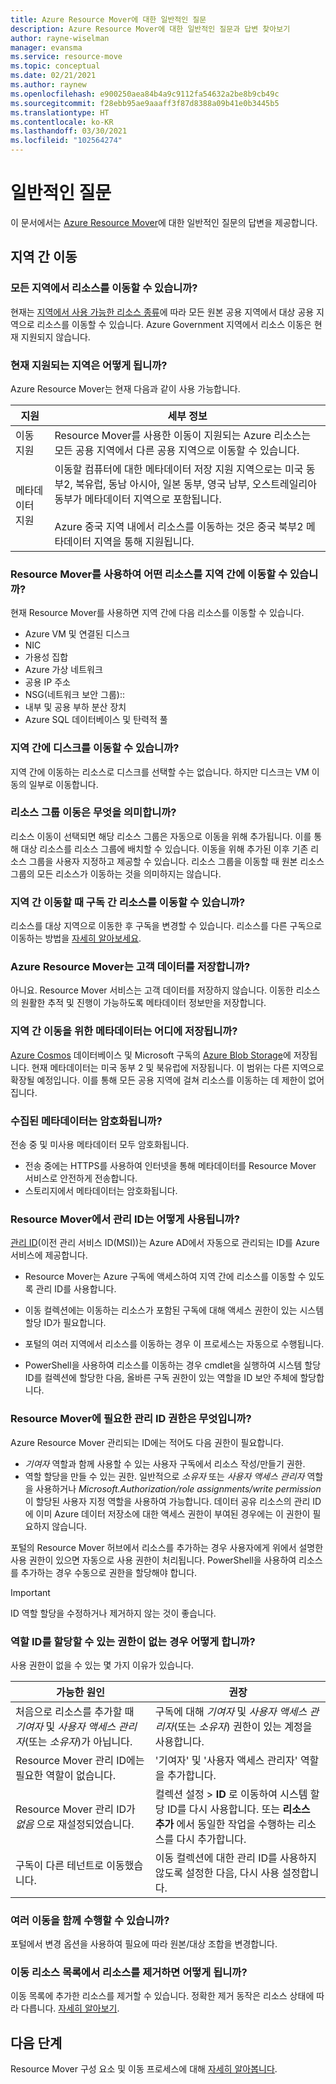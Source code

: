 ```yaml
---
title: Azure Resource Mover에 대한 일반적인 질문
description: Azure Resource Mover에 대한 일반적인 질문과 답변 찾아보기
author: rayne-wiselman
manager: evansma
ms.service: resource-move
ms.topic: conceptual
ms.date: 02/21/2021
ms.author: raynew
ms.openlocfilehash: e900250aea84b4a9c9112fa54632a2be8b9cb49c
ms.sourcegitcommit: f28ebb95ae9aaaff3f87d8388a09b41e0b3445b5
ms.translationtype: HT
ms.contentlocale: ko-KR
ms.lasthandoff: 03/30/2021
ms.locfileid: "102564274"
---
```

# <a name="common-questions"></a>일반적인 질문

이 문서에서는 [Azure Resource Mover](overview.md)에 대한 일반적인 질문의 답변을 제공합니다.


## <a name="moving-across-regions"></a>지역 간 이동

### <a name="can-i-move-resources-across-any-regions"></a>모든 지역에서 리소스를 이동할 수 있습니까?

현재는 [지역에서 사용 가능한 리소스 종류](https://azure.microsoft.com/global-infrastructure/services/)에 따라 모든 원본 공용 지역에서 대상 공용 지역으로 리소스를 이동할 수 있습니다. Azure Government 지역에서 리소스 이동은 현재 지원되지 않습니다.

### <a name="what-regions-are-currently-supported"></a>현재 지원되는 지역은 어떻게 됩니까?

Azure Resource Mover는 현재 다음과 같이 사용 가능합니다.

**지원** | **세부 정보**
--- | ---
이동 지원 | Resource Mover를 사용한 이동이 지원되는 Azure 리소스는 모든 공용 지역에서 다른 공용 지역으로 이동할 수 있습니다.
메타데이터 지원 |  이동할 컴퓨터에 대한 메타데이터 저장 지원 지역으로는 미국 동부2, 북유럽, 동남 아시아, 일본 동부, 영국 남부, 오스트레일리아 동부가 메타데이터 지역으로 포함됩니다. <br/><br/> Azure 중국 지역 내에서 리소스를 이동하는 것은 중국 북부2 메타데이터 지역을 통해 지원됩니다.

### <a name="what-resources-can-i-move-across-regions-using-resource-mover"></a>Resource Mover를 사용하여 어떤 리소스를 지역 간에 이동할 수 있습니까?

현재 Resource Mover를 사용하면 지역 간에 다음 리소스를 이동할 수 있습니다.

- Azure VM 및 연결된 디스크
- NIC
- 가용성 집합 
- Azure 가상 네트워크 
- 공용 IP 주소
- NSG(네트워크 보안 그룹)::
- 내부 및 공용 부하 분산 장치 
- Azure SQL 데이터베이스 및 탄력적 풀

### <a name="can-i-move-disks-across-regions"></a>지역 간에 디스크를 이동할 수 있습니까?

지역 간에 이동하는 리소스로 디스크를 선택할 수는 없습니다. 하지만 디스크는 VM 이동의 일부로 이동합니다.

### <a name="what-does-it-mean-to-move-a-resource-group"></a>리소스 그룹 이동은 무엇을 의미합니까?

리소스 이동이 선택되면 해당 리소스 그룹은 자동으로 이동을 위해 추가됩니다. 이를 통해 대상 리소스를 리소스 그룹에 배치할 수 있습니다. 이동을 위해 추가된 이후 기존 리소스 그룹을 사용자 지정하고 제공할 수 있습니다. 리소스 그룹을 이동할 때 원본 리소스 그룹의 모든 리소스가 이동하는 것을 의미하지는 않습니다.

### <a name="can-i-move-resources-across-subscriptions-when-i-move-them-across-regions"></a>지역 간 이동할 때 구독 간 리소스를 이동할 수 있습니까?

리소스를 대상 지역으로 이동한 후 구독을 변경할 수 있습니다. 리소스를 다른 구독으로 이동하는 방법을 [자세히 알아보세요](../azure-resource-manager/management/move-resource-group-and-subscription.md). 

### <a name="does-azure-resource-mover-store-customer-data"></a>Azure Resource Mover는 고객 데이터를 저장합니까? 
아니요. Resource Mover 서비스는 고객 데이터를 저장하지 않습니다. 이동한 리소스의 원활한 추적 및 진행이 가능하도록 메타데이터 정보만을 저장합니다.

### <a name="where-is-the-metadata-for-moving-across-regions-stored"></a>지역 간 이동을 위한 메타데이터는 어디에 저장됩니까?

[Azure Cosmos](../cosmos-db/database-encryption-at-rest.md) 데이터베이스 및 Microsoft 구독의 [Azure Blob Storage](../storage/common/storage-service-encryption.md)에 저장됩니다. 현재 메타데이터는 미국 동부 2 및 북유럽에 저장됩니다. 이 범위는 다른 지역으로 확장될 예정입니다. 이를 통해 모든 공용 지역에 걸쳐 리소스를 이동하는 데 제한이 없어집니다.

### <a name="is-the-collected-metadata-encrypted"></a>수집된 메타데이터는 암호화됩니까?

전송 중 및 미사용 메타데이터 모두 암호화됩니다.
- 전송 중에는 HTTPS를 사용하여 인터넷을 통해 메타데이터를 Resource Mover 서비스로 안전하게 전송합니다.
- 스토리지에서 메타데이터는 암호화됩니다.

### <a name="how-is-managed-identity-used-in-resource-mover"></a>Resource Mover에서 관리 ID는 어떻게 사용됩니까?

[관리 ID](../active-directory/managed-identities-azure-resources/overview.md)(이전 관리 서비스 ID(MSI))는 Azure AD에서 자동으로 관리되는 ID를 Azure 서비스에 제공합니다.
- Resource Mover는 Azure 구독에 액세스하여 지역 간에 리소스를 이동할 수 있도록 관리 ID를 사용합니다.
- 이동 컬렉션에는 이동하는 리소스가 포함된 구독에 대해 액세스 권한이 있는 시스템 할당 ID가 필요합니다.

- 포털의 여러 지역에서 리소스를 이동하는 경우 이 프로세스는 자동으로 수행됩니다.
- PowerShell을 사용하여 리소스를 이동하는 경우 cmdlet을 실행하여 시스템 할당 ID를 컬렉션에 할당한 다음, 올바른 구독 권한이 있는 역할을 ID 보안 주체에 할당합니다. 

### <a name="what-managed-identity-permissions-does-resource-mover-need"></a>Resource Mover에 필요한 관리 ID 권한은 무엇입니까? 

Azure Resource Mover 관리되는 ID에는 적어도 다음 권한이 필요합니다. 

- *기여자* 역할과 함께 사용할 수 있는 사용자 구독에서 리소스 작성/만들기 권한. 
- 역할 할당을 만들 수 있는 권한. 일반적으로 *소유자* 또는 *사용자 액세스 관리자* 역할을 사용하거나 *Microsoft.Authorization/role assignments/write permission* 이 할당된 사용자 지정 역할을 사용하여 가능합니다. 데이터 공유 리소스의 관리 ID에 이미 Azure 데이터 저장소에 대한 액세스 권한이 부여된 경우에는 이 권한이 필요하지 않습니다. 
 
포털의 Resource Mover 허브에서 리소스를 추가하는 경우 사용자에게 위에서 설명한 사용 권한이 있으면 자동으로 사용 권한이 처리됩니다. PowerShell을 사용하여 리소스를 추가하는 경우 수동으로 권한을 할당해야 합니다.

> [!IMPORTANT]
> ID 역할 할당을 수정하거나 제거하지 않는 것이 좋습니다. 

### <a name="what-if-i-dont-have-permissions-to-assign-role-identity"></a>역할 ID를 할당할 수 있는 권한이 없는 경우 어떻게 합니까?

사용 권한이 없을 수 있는 몇 가지 이유가 있습니다.

**가능한 원인** | **권장**
--- | ---
처음으로 리소스를 추가할 때 *기여자* 및 *사용자 액세스 관리자*(또는 *소유자*)가 아닙니다. | 구독에 대해 *기여자* 및 *사용자 액세스 관리자*(또는 *소유자*) 권한이 있는 계정을 사용합니다.
Resource Mover 관리 ID에는 필요한 역할이 없습니다. | '기여자' 및 '사용자 액세스 관리자' 역할을 추가합니다.
Resource Mover 관리 ID가 *없음* 으로 재설정되었습니다. | 컬렉션 설정 > **ID** 로 이동하여 시스템 할당 ID를 다시 사용합니다. 또는 **리소스 추가** 에서 동일한 작업을 수행하는 리소스를 다시 추가합니다.  
구독이 다른 테넌트로 이동했습니다. | 이동 컬렉션에 대한 관리 ID를 사용하지 않도록 설정한 다음, 다시 사용 설정합니다.

### <a name="how-can-i-do-multiple-moves-together"></a>여러 이동을 함께 수행할 수 있습니까?

포털에서 변경 옵션을 사용하여 필요에 따라 원본/대상 조합을 변경합니다.

### <a name="what-happens-when-i-remove-a-resource-from-a-list-of-move-resources"></a>이동 리소스 목록에서 리소스를 제거하면 어떻게 됩니까?

이동 목록에 추가한 리소스를 제거할 수 있습니다. 정확한 제거 동작은 리소스 상태에 따라 다릅니다. [자세히 알아보기](remove-move-resources.md#vm-resource-state-after-removing).



## <a name="next-steps"></a>다음 단계

Resource Mover 구성 요소 및 이동 프로세스에 대해 [자세히 알아봅니다](about-move-process.md).
